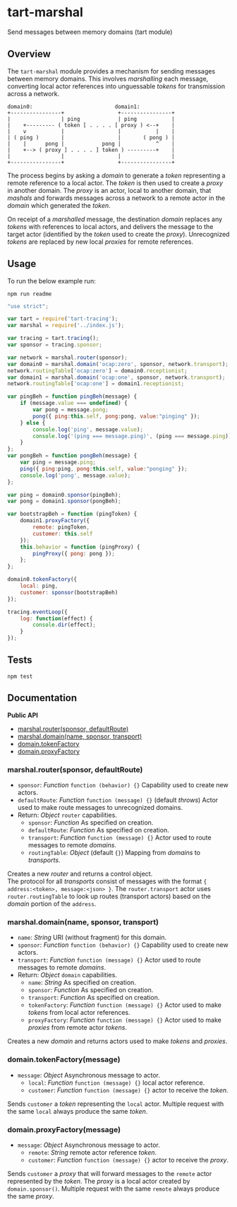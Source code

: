 tart-marshal
============

Send messages between memory domains (tart module)

## Overview
The `tart-marshal` module provides a mechanism 
for sending messages between memory domains.
This involves _marshalling_ each message,
converting local actor references into unguessable _tokens_ 
for transmission across a network.
```
domain0:                          domain1:
+----------------+                 +----------------+
|                | ping            | ping           |
|    +--------- ( token [ . . . . [ proxy ) <--+    |
|    v           |                 |           |    |
| ( ping )       |                 |       ( pong ) |
|    |      pong |            pong |           ^    |
|    +--> ( proxy ] . . . . ] token ) ---------+    |
|                |                 |                |
+----------------+                 +----------------+
```
The process begins by asking a _domain_ 
to generate a _token_ representing a remote reference to a local actor.
The _token_ is then used to create a _proxy_ in another domain.
The _proxy_ is an actor, local to another domain, 
that _mashals_ and forwards messages across a network
to a remote actor in the _domain_ which generated the _token_.

On receipt of a _marshalled_ message,
the destination _domain_ replaces any _tokens_
with references to local actors,
and delivers the message to the target actor
(identified by the _token_ used to create the _proxy_).
Unrecognized _tokens_ are replaced by
new local _proxies_ for remote references.

## Usage

To run the below example run:

    npm run readme

```javascript
"use strict";

var tart = require('tart-tracing');
var marshal = require('../index.js');

var tracing = tart.tracing();
var sponsor = tracing.sponsor;

var network = marshal.router(sponsor);
var domain0 = marshal.domain('ocap:zero', sponsor, network.transport);
network.routingTable['ocap:zero'] = domain0.receptionist;
var domain1 = marshal.domain('ocap:one', sponsor, network.transport);
network.routingTable['ocap:one'] = domain1.receptionist;

var pingBeh = function pingBeh(message) {
    if (message.value === undefined) {
        var pong = message.pong;
        pong({ ping:this.self, pong:pong, value:"pinging" });
    } else {
        console.log('ping', message.value);
        console.log('(ping === message.ping)', (ping === message.ping));
    }
};
var pongBeh = function pongBeh(message) {
    var ping = message.ping;
    ping({ ping:ping, pong:this.self, value:"ponging" });
    console.log('pong', message.value);
};

var ping = domain0.sponsor(pingBeh);
var pong = domain1.sponsor(pongBeh);

var bootstrapBeh = function (pingToken) {
    domain1.proxyFactory({
        remote: pingToken,
        customer: this.self
    });
    this.behavior = function (pingProxy) {
        pingProxy({ pong: pong });
    };
};

domain0.tokenFactory({
    local: ping,
    customer: sponsor(bootstrapBeh)
});

tracing.eventLoop({
    log: function(effect) {
        console.dir(effect);
    }
});

```

## Tests

    npm test

## Documentation

**Public API**

  * [marshal.router(sponsor, defaultRoute)](#marshalroutersponsordefaultRoute)
  * [marshal.domain(name, sponsor, transport)](#marshaldomainnamesponsortransport)
  * [domain.tokenFactory](#domaintokenFactory)
  * [domain.proxyFactory](#domainproxyFactory)

### marshal.router(sponsor, defaultRoute)

  * `sponsor`: _Function_ `function (behavior) {}` 
      Capability used to create new actors.
  * `defaultRoute`: _Function_ `function (message) {}` (default _throws_)
      Actor used to make route messages to unrecognized domains.
  * Return: _Object_ `router` capabilities.
    * `sponsor`: _Function_ As specified on creation.
    * `defaultRoute`: _Function_ As specified on creation.
    * `transport`: _Function_ `function (message) {}` 
        Actor used to route messages to remote _domains_.
    * `routingTable`: _Object_ (default `{}`) 
        Mapping from _domains_ to _transports_.

Creates a new _router_ and returns a control object.  
The protocol for all _transports_ consist of messages with the format 
`{ address:<token>, message:<json> }`.
The `router.transport` actor uses `router.routingTable` 
to look up routes (transport actors) 
based on the _domain_ portion of the `address`.

### marshal.domain(name, sponsor, transport)

  * `name`: _String_ URI (without fragment) for this domain.
  * `sponsor`: _Function_ `function (behavior) {}` 
      Capability used to create new actors.
  * `transport`: _Function_ `function (message) {}` 
      Actor used to route messages to remote _domains_.
  * Return: _Object_ `domain` capabilities.
    * `name`: _String_ As specified on creation.
    * `sponsor`: _Function_ As specified on creation.
    * `transport`: _Function_ As specified on creation.
    * `tokenFactory`: _Function_ `function (message) {}` 
        Actor used to make _tokens_ from local actor references.
    * `proxyFactory`: _Function_ `function (message) {}` 
        Actor used to make _proxies_ from remote actor _tokens_.

Creates a new _domain_ and returns actors used to make _tokens_ and _proxies_.

### domain.tokenFactory(message)

  * `message`: _Object_ Asynchronous message to actor.
    * `local`: _Function_ `function (message) {}` local actor reference.
    * `customer`: _Function_ `function (message) {}` actor to receive the _token_.

Sends `customer` a _token_ representing the `local` actor.
Multiple request with the same `local` always produce the same _token_.

### domain.proxyFactory(message)

  * `message`: _Object_ Asynchronous message to actor.
    * `remote`: _String_ remote actor reference _token_.
    * `customer`: _Function_ `function (message) {}` actor to receive the _proxy_.

Sends `customer` a _proxy_ that will forward messages to
the `remote` actor represented by the _token_.
The _proxy_ is a local actor created by `domain.sponsor()`.
Multiple request with the same `remote` always produce the same _proxy_.
